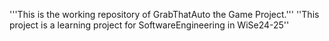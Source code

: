 '''This is the working repository of GrabThatAuto the Game Project.''' 
''This project is a learning project for SoftwareEngineering in WiSe24-25''
